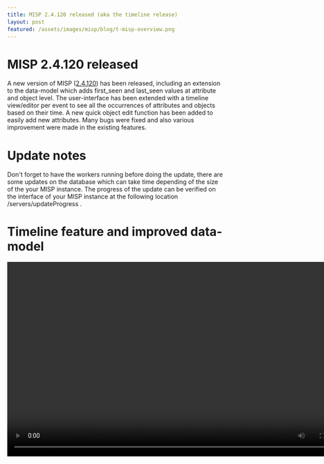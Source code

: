```yaml
---
title: MISP 2.4.120 released (aka the timeline release)
layout: post
featured: /assets/images/misp/blog/t-misp-overview.png
---
```


# MISP 2.4.120 released

A new version of MISP ([2.4.120](https://github.com/MISP/MISP/tree/v2.4.120)) has been released, including an extension to the data-model which adds first_seen and last_seen values at attribute and object level. The user-interface has been extended with a timeline view/editor per event to see all the occurrences of attributes and objects based on their time. A new quick object edit function has been added to easily add new attributes. Many bugs were fixed and also various improvement were made in the existing features.

# Update notes

Don't forget to have the workers running before doing the update, there are some updates on the database which can take time depending of the size of the your MISP instance. The
progress of the update can be verified on the interface of your MISP instance at the following location /servers/updateProgress .

# Timeline feature and improved data-model

<video src="/assets/images/misp/blog/decaying/timeline-video.mp4" title="Overview of the MISP timeline feature" width="800" height="450" controls autoplay loop>

[MISP standard format](https://www.misp-standard.org/) has been extended to support first_seen and last_seen on any attribute or object in a MISP instance. This functionality is fully accessible via the restSearch API and via the user-interface of MISP. first_seen and last_seen can be set at attribute level or object level. A complete timeline viewer and editor has been added to allow users to:

- Quickly see the overall timeline of attributes and objects;
- Zoom in and out in the timeline (press alt - mouse roller);
- Edit and change the first_seen and last_seen by moving the attributes/objects over the timeline.

![The representation of a spear phishing using the timeline function in MISP](/assets/images/misp/blog/t-misp-overview.png)

As an example above, a spear phishing attack and their respective occurrences are displayed on the timeline. This new feature allows to describe complex time-based information while using existing features such as object relationships.

# New attribute types

- kusto-query attribute type added - Kusto query is the query language for the Kusto services in Microsoft Azure used to search large dataset. It's used in Windows Defender ATP Hunting-Queries and also Azure Sentinel (Cloud-native SIEM)
- chrome-extension-id attribute type added - This attribute is used by Chrome to uniquely identify extension. This helps to share information about malicious extension within a MISP sharing community.

# misp-modules version 2.4.120

MISP modules have been improved and many new modules were added in [expansion](http://misp.github.io/misp-modules/expansion/), [export](http://misp.github.io/misp-modules/export_mod/) and [import](http://misp.github.io/misp-modules/import_mod/). Don't forget to update the modules to benefit from the improvements and new features.

# Acknowledgement

We would like to thank all the [contributors](https://www.misp-project.org/contributors), reporters and users who have helped us in the past months to improve MISP and information sharing at large.

As always, a detailed and [complete changelog is available](https://www.misp-project.org/Changelog.txt) with all the fixes, changes and improvements.

